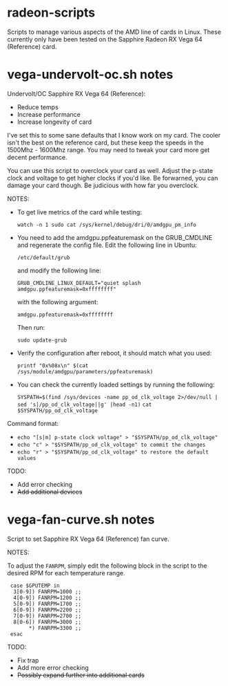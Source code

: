 # radeon-scripts
Scripts to manage various aspects of the AMD line of cards in Linux. These currently only have been tested on the Sapphire Radeon RX Vega 64 (Reference) card.

# vega-undervolt-oc.sh notes

Undervolt/OC Sapphire RX Vega 64 (Reference):

  * Reduce temps
  * Increase performance
  * Increase longevity of card

  I've set this to some sane defaults that I know work on my card.
  The cooler isn't the best on the reference card, but these keep
  the speeds in the 1500Mhz - 1600Mhz range. You may need to tweak
  your card more get decent performance.

  You can use this script to overclock your card as well. Adjust
  the p-state clock and voltage to get higher clocks if you'd like.
  Be forwarned, you can damage your card though. Be judicious with
  how far you overclock.


 NOTES:

  * To get live metrics of the card while testing:

    `watch -n 1 sudo cat /sys/kernel/debug/dri/0/amdgpu_pm_info`

  * You need to add the amdgpu.ppfeaturemask on the GRUB_CMDLINE
    and regenerate the config file. Edit the following line in
    Ubuntu:
    
      `/etc/default/grub`
    
    and modify the following line:
    
      `GRUB_CMDLINE_LINUX_DEFAULT="quiet splash amdgpu.ppfeaturemask=0xffffffff"`
      
    with the following argument:
  
      `amdgpu.ppfeaturemask=0xffffffff`
    
    Then run:
    
      `sudo update-grub`

  * Verify the configuration after reboot, it should match what you used:

    `printf "0x%08x\n" $(cat /sys/module/amdgpu/parameters/ppfeaturemask)`

  * You can check the currently loaded settings by running the following:

    `SYSPATH=$(find /sys/devices -name pp_od_clk_voltage 2>/dev/null | sed 's|/pp_od_clk_voltage||g' |head -n1)`
    `cat $SYSPATH/pp_od_clk_voltage`
 
 Command format:

  * `echo "[s|m] p-state clock voltage" > "$SYSPATH/pp_od_clk_voltage"`
  * `echo "c" > "$SYSPATH/pp_od_clk_voltage" to commit the changes`
  * `echo "r" > "$SYSPATH/pp_od_clk_voltage" to restore the default values`

 TODO:

  * Add error checking
  * ~~Add additional devices~~

# vega-fan-curve.sh notes

Script to set Sapphire RX Vega 64 (Reference) fan curve.

NOTES:

  To adjust the `FANRPM`, simply edit the following block in the script to the
  desired RPM for each temperature range.
  
     case $GPUTEMP in
      3[0-9]) FANRPM=1000 ;;
      4[0-9]) FANRPM=1200 ;;
      5[0-9]) FANRPM=1700 ;;
      6[0-9]) FANRPM=2200 ;;
      7[0-9]) FANRPM=2700 ;;
      8[0-6]) FANRPM=3000 ;;
           *) FANRPM=3300 ;;
     esac

TODO:

  * Fix trap
  * Add more error checking
  * ~~Possibly expand further into additional cards~~
